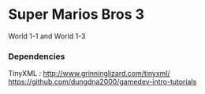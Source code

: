 # Super Marios Bros 3

World 1-1 and World 1-3  



### Dependencies

TinyXML : http://www.grinninglizard.com/tinyxml/
https://github.com/dungdna2000/gamedev-intro-tutorials




